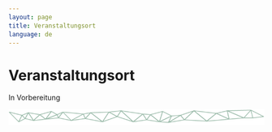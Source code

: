 ```yaml
---
layout: page
title: Veranstaltungsort
language: de
---
```


# Veranstaltungsort

In Vorbereitung

<!-- <iframe width="100%" height="500px" frameBorder="0" src="https://a.tiles.mapbox.com/v4/frau-sabine.o0557fei.html?access_token=pk.eyJ1IjoiZnJhdS1zYWJpbmUiLCJhIjoiY2lnNm9saHZ4MGhkb3ZsbTZ5eXkwMXRhMSJ9.YNRk22lOO3ngLgUvJQovCg"></iframe> -->

![Separator](../images/separator.png)
